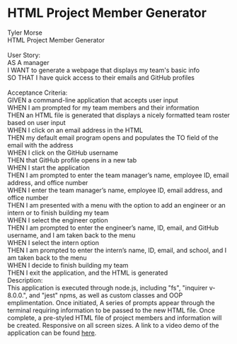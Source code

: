 # HTML Project Member Generator
Tyler Morse<br>
HTML Project Member Generator<br>
<br>
User Story:<br>
AS A manager<br>
I WANT to generate a webpage that displays my team's basic info<br>
SO THAT I have quick access to their emails and GitHub profiles<br>
<br>
Acceptance Criteria:<br>
GIVEN a command-line application that accepts user input<br>
WHEN I am prompted for my team members and their information<br>
THEN an HTML file is generated that displays a nicely formatted team roster based on user input<br>
WHEN I click on an email address in the HTML<br>
THEN my default email program opens and populates the TO field of the email with the address<br>
WHEN I click on the GitHub username<br>
THEN that GitHub profile opens in a new tab<br>
WHEN I start the application<br>
THEN I am prompted to enter the team manager’s name, employee ID, email address, and office number<br>
WHEN I enter the team manager’s name, employee ID, email address, and office number<br>
THEN I am presented with a menu with the option to add an engineer or an intern or to finish building my team<br>
WHEN I select the engineer option<br>
THEN I am prompted to enter the engineer’s name, ID, email, and GitHub username, and I am taken back to the menu<br>
WHEN I select the intern option<br>
THEN I am prompted to enter the intern’s name, ID, email, and school, and I am taken back to the menu<br>
WHEN I decide to finish building my team<br>
THEN I exit the application, and the HTML is generated<br>
Description:<br>
This application is executed through node.js, including "fs", "inquirer v-8.0.0.", and "jest" npms, as well as custom classes and OOP emplimentation. Once initiated, A series of prompts appear through the terminal requiring information to be passed to the new HTML file. Once complete, a pre-styled HTML file of project members and information will be created. Responsive on all screen sizes.
A link to a video demo of the application can be found <a href="https://drive.google.com/file/d/1BJ3A17VPO9xyPI7A9FYKqPIwEwAxX9tO/view">here<a>.